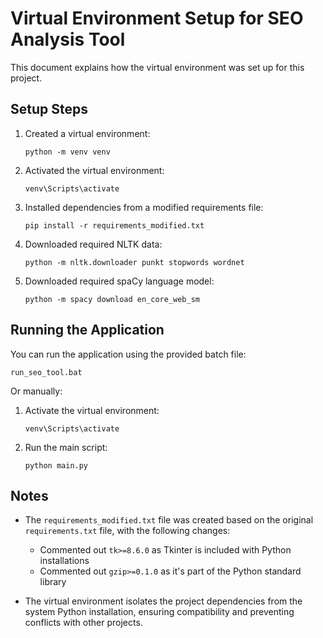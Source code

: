 # Virtual Environment Setup for SEO Analysis Tool

This document explains how the virtual environment was set up for this project.

## Setup Steps

1. Created a virtual environment:
   ```
   python -m venv venv
   ```

2. Activated the virtual environment:
   ```
   venv\Scripts\activate
   ```

3. Installed dependencies from a modified requirements file:
   ```
   pip install -r requirements_modified.txt
   ```

4. Downloaded required NLTK data:
   ```
   python -m nltk.downloader punkt stopwords wordnet
   ```

5. Downloaded required spaCy language model:
   ```
   python -m spacy download en_core_web_sm
   ```

## Running the Application

You can run the application using the provided batch file:
```
run_seo_tool.bat
```

Or manually:
1. Activate the virtual environment:
   ```
   venv\Scripts\activate
   ```

2. Run the main script:
   ```
   python main.py
   ```

## Notes

- The `requirements_modified.txt` file was created based on the original `requirements.txt` file, with the following changes:
  - Commented out `tk>=8.6.0` as Tkinter is included with Python installations
  - Commented out `gzip>=0.1.0` as it's part of the Python standard library

- The virtual environment isolates the project dependencies from the system Python installation, ensuring compatibility and preventing conflicts with other projects.
